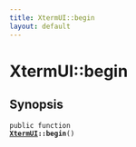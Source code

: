 ```yaml
---
title: XtermUI::begin
layout: default
---
```


# XtermUI::begin

## Synopsis

<code>public function <b><a href="XtermUI">XtermUI</a>::begin</b>()</code>

